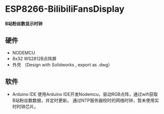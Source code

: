# ESP8266-BilibiliFansDisplay

#### B站粉丝数显示时钟

## 硬件
* NODEMCU
* 8x32 WS2812B点阵屏
* 外壳 （Design with Solidworks , export as .dwg）
## 软件
- Arduino IDE
使用Arduino IDE开发Nodemcu，驱动RGB点阵，通过wifi获取B站粉丝数数据，并定时更新。
通过NTP服务器校时的网络时钟，暂未使用实时时钟芯片。

